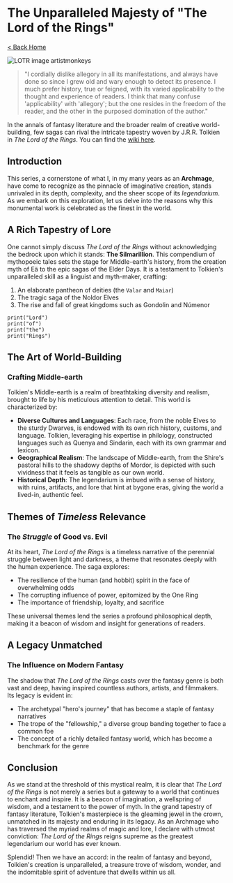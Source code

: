 # The Unparalleled Majesty of "The Lord of the Rings"

[< Back Home](/)

![LOTR image artistmonkeys](/images/rivendell.png)

> "I cordially dislike allegory in all its manifestations, and always have done so since I grew old and wary enough to
> detect its presence.
> I much prefer history, true or feigned, with its varied applicability to the thought and experience of readers.
> I think that many confuse 'applicability' with 'allegory'; but the one resides in the freedom of the reader, and the
> other in the purposed domination of the author."

In the annals of fantasy literature and the broader realm of creative world-building, few sagas can rival the intricate
tapestry woven by J.R.R. Tolkien in _The Lord of the Rings_. You can find
the [wiki here](https://lotr.fandom.com/wiki/Legendarium).

## Introduction

This series, a cornerstone of what I, in my many years as an **Archmage**, have come to recognize as the pinnacle of
imaginative creation, stands unrivaled in its depth, complexity, and the sheer scope of its _legendarium_. As we embark
on this exploration, let us delve into the reasons why this monumental work is celebrated as the finest in the world.

## A Rich Tapestry of Lore

One cannot simply discuss _The Lord of the Rings_ without acknowledging the bedrock upon which it stands: **The
Silmarillion**. This compendium of mythopoeic tales sets the stage for Middle-earth's history, from the creation myth of
Eä to the epic sagas of the Elder Days. It is a testament to Tolkien's unparalleled skill as a linguist and myth-maker,
crafting:

1. An elaborate pantheon of deities (the `Valar` and `Maiar`)
2. The tragic saga of the Noldor Elves
3. The rise and fall of great kingdoms such as Gondolin and Númenor

```
print("Lord")
print("of")
print("the")
print("Rings")
```

## The Art of **World-Building**

### Crafting Middle-earth

Tolkien's Middle-earth is a realm of breathtaking diversity and realism, brought to life by his meticulous attention to
detail. This world is characterized by:

- **Diverse Cultures and Languages**: Each race, from the noble Elves to the sturdy Dwarves, is endowed with its own
  rich history, customs, and language. Tolkien, leveraging his expertise in philology, constructed languages such as
  Quenya and Sindarin, each with its own grammar and lexicon.
- **Geographical Realism**: The landscape of Middle-earth, from the Shire's pastoral hills to the shadowy depths of
  Mordor, is depicted with such vividness that it feels as tangible as our own world.
- **Historical Depth**: The legendarium is imbued with a sense of history, with ruins, artifacts, and lore that hint at
  bygone eras, giving the world a lived-in, authentic feel.

## Themes of _Timeless_ Relevance

### The _Struggle_ of Good vs. Evil

At its heart, _The Lord of the Rings_ is a timeless narrative of the perennial struggle between light and darkness, a
theme that resonates deeply with the human experience. The saga explores:

- The resilience of the human (and hobbit) spirit in the face of overwhelming odds
- The corrupting influence of power, epitomized by the One Ring
- The importance of friendship, loyalty, and sacrifice

These universal themes lend the series a profound philosophical depth, making it a beacon of wisdom and insight for
generations of readers.

## A Legacy **Unmatched**

### The Influence on Modern Fantasy

The shadow that _The Lord of the Rings_ casts over the fantasy genre is both vast and deep, having inspired countless
authors, artists, and filmmakers. Its legacy is evident in:

- The archetypal "hero's journey" that has become a staple of fantasy narratives
- The trope of the "fellowship," a diverse group banding together to face a common foe
- The concept of a richly detailed fantasy world, which has become a benchmark for the genre

## Conclusion

As we stand at the threshold of this mystical realm, it is clear that _The Lord of the Rings_ is not merely a series but
a gateway to a world that continues to enchant and inspire. It is a beacon of imagination, a wellspring of wisdom, and a
testament to the power of myth. In the grand tapestry of fantasy literature, Tolkien's masterpiece is the gleaming jewel
in the crown, unmatched in its majesty and enduring in its legacy. As an Archmage who has traversed the myriad realms of
magic and lore, I declare with utmost conviction: _The Lord of the Rings_ reigns supreme as the greatest legendarium our
world has ever known.

Splendid! Then we have an accord: in the realm of fantasy and beyond, Tolkien's creation is unparalleled, a treasure
trove of wisdom, wonder, and the indomitable spirit of adventure that dwells within us all.